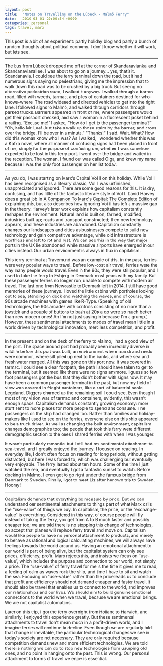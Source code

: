 ```yaml
---
layout: post
title:  "Notes on Travelling on the Lübeck - Malmö Ferry"
date:   2019-03-01 20:00:54 +0000
categories: personal
tags: travel, marx
---
```



This post is a bit of an experiment: partly holiday blog and partly a bunch of random thoughts about political economy. I don’t know whether it will work, but lets see.

---

The bus from Lübeck dropped me off at the corner of Skandanaviankai and Skandanavianallee. I was about to go on a journey... yes, that’s it. Scandanavia. I could see the ferry terminal down the road, but it had numerous signs saying no pedestrians, giving me the impression that to walk down this road was to be crushed by a big truck. But seeing no alternative pedestrian route, I walked it anyway. I walked through a barren road, filled with weeds, tarmac, and piles of containers destined for who-knows-where. The road widened and directed vehicles to get into the right lane. I followed signs to Malmö, and walked through corridors through parked trucks. Barriers appeared in front of me, where passengers would get their passport checked, and saw a woman in a fluorescent jacket behind a railing. “Excuse me!” I asked, “How do I get to the passenger terminal?” “Oh, hello Mr. Lee! Just take a walk up those stairs by the barrier, and cross over the bridge. I’ll be over in a minute.” "Thanks!" I said. Wait. What? How did this woman know who I was? As I walked, I wondered whether this was a Kafka novel, where all manner of confusing signs had been placed in front of me, simply for the purpose of confusing _me_, whether I was somehow expected to be lost in this ferry port. I went over the bridge and waited in the reception. The woman, I found out was called Olga, and knew my name because I was the only foot passenger on her list today.

---

As you do, I was starting on Marx’s Capital Vol II on this holiday. While Vol I has been recognised as a literary classic, Vol II was unfinished, unappreciated and ignored. There are some good reasons for this. It is dry, confusing, and has little of the fantastic literary style of Vol I. David Harvey does a great job in [A Companion To Marx's Capital: The Complete Edition](https://www.goodreads.com/book/show/42904803-a-companion-to-marx-s-capital) of explaining this, but also describes how ignoring Vol II has left a massive gap in the theory. Harvey’s later work explains how capitalism constantly reshapes the environment. Natural land is built on, farmed, modified; industries built up; roads and transport constructed; then new technology appears, and these industries are abandoned. Capitalism constantly changes our landscapes and cities as businesses compete to build new technology and gain competitive advantage, while old infrastructure is worthless and left to rot and rust. We can see this in the way that major ports in the UK lie abandoned; while massive airports have emerged in our cities instead. Our urban environment is always in flux in capitalism.

This ferry terminal at Travemund was an example of this. In the past, ferries were very popular ways to travel. Before low-cost air travel, ferries were the way many people would travel. Even in the 90s, they were still popular, and I used to take the ferry to Esbjerg in Denmark most years with my family. But these passenger ferries no longer run, unable to compete with modern air travel. The last one from Newcastle to Denmark left in 2014. I still have good memories of these journeys. I loved the little cabins with portholes looking out to sea, standing on deck and watching the waves, and of course, the 90s arcade machines with games like R-Type. (Speaking of old technologies, the 90s arcades with controls consisting of no more than a joystick and a couple of buttons to bash at 20p a go were _so_ much better than new modern ones! An I'm not just saying in because I'm a grump.). However, these sentimental attachments to modes of travel mean little in a world driven by technological innovation, merciless competition, and profit. 

---

In the present, and on the deck of the ferry to Malmo, I had a good view of the port. The space around port had probably been incredibly diverse in wildlife before this port was built, an environment where marsh and reeds were common, where silt piled up next to the banks, and where sea and fresh water merged. All this was gone on this port now: it was covered in tarmac. I could see a clear footpath, the path I should have taken to get to the terminal, but it seemed like there were no signs anymore. I guess so few foot passengers got the bus that they didn’t bother with signs now. It may have been a common passenger terminal in the past, but now my field of view was covered in frieght containers, like a sort-of industrial-scale Legoland. Diggers churned up the remaining soil I could see. Even though I most of my vision was of tarmac and containers, evidently, this wasn’t enough space. Capitalism demands constantly growing economy: more stuff sent to more places for more people to spend and consume. The passengers on the ship had changed too. Rather than families and holiday-makers like I used to see on the ferries, everyone else on this ship appeared to be a truck driver. As well as changing the built environment, capitalism changes demographics too; the people that took this ferry were different demographic section to the ones I shared ferries with when I was younger. 

It wasn’t particularly romantic, but I still had my sentimental attachment to sea-travel, and I greatly enjoyed the journey. I focused on reading. In everyday life, I don’t often focus on reading for long periods, without getting distracted, but here I was forced to, which was challenging but eventually very enjoyable. The ferry lasted about ten hours. Some of the time I just watched the sea, and eventually I got a fantastic sunset to watch. Before docking in Malmo, I even got to go right under the famous bridge from Denmark to Sweden. Finally, I got to meet Liz after her own trip to Sweden. Hooray!

---

Capitalism demands that everything be measure by price. But we can understand our sentimental attachments to things part of what Marx calls the “use-value” of things we buy. In capitalism, the price, or the “exchange-value” is everything. Considered in this way, of course people will fly instead of taking the ferry, you get from A to B much faster and possibly cheaper too; we are told there is no stopping this change of technologies, so accept that planes will replace ferry travel and move on. Capitalism would like people to have no personal attachment to products, and merely to behave as rational and logical calculating machines, we will always have feelings towards the world around us. Having an emotional attachment to our world is part of being alive, but the capitalist system can only see prices, efficiency, profit. Marx rejects this, and insists we focus on “use-value”, which includes the purpose and connection to our world, not simply a price. The “use-value” of ferry travel for me is the time it gives me to read, a feeling of calm as waves rock the ship, and time I have to sit and watch the sea. Focusing on “use-value” rather than the price leads us to conclude that profit and efficiency should not demand cheaper and faster travel. It should also be travel that enables us to connect to the world, and improves our relationships and our lives. We should aim to build genuine emotional connections to the world when we travel, because we are emotional beings. We are not capitalist automatons.

Later on this trip, I got the ferry overnight from Holland to Harwich, and similarly, I enjoyed this experience greatly. But these sentimental attachments to travel don’t mean much in a profit-driven world, and I imagine ferries will continue to decline. Even though we are regularly told that change is inevitable, the particular technological changes we see in today's society are not necessary. They are only required because competition demands new and more efficient technologies. We are told there is nothing we can do to stop new technologies from usurping old ones, and no point in hanging onto the past. This is wrong. Our personal attachment to forms of travel we enjoy is essential.



